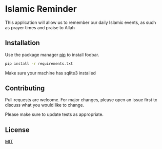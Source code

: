 # Islamic Reminder

This application will allow us to remember our daily Islamic events, as such as prayer times and praise to Allah

## Installation

Use the package manager [pip](https://pip.pypa.io/en/stable/) to install foobar.

```bash
pip install -r requirements.txt
```
Make sure your machine has sqlite3 installed


## Contributing
Pull requests are welcome. For major changes, please open an issue first to discuss what you would like to change.

Please make sure to update tests as appropriate.

## License
[MIT](https://choosealicense.com/licenses/mit/)
